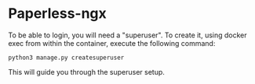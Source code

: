 # Paperless-ngx
To be able to login, you will need a "superuser". To create it, using docker exec from within the container, execute the following command:

```
python3 manage.py createsuperuser
```
This will guide you through the superuser setup.
